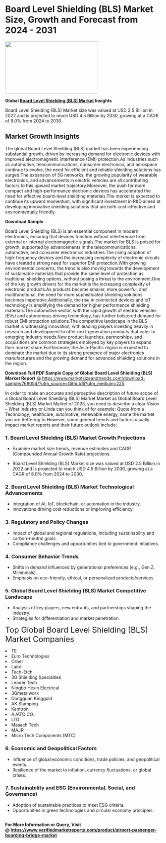 <H1>Board Level Shielding (BLS) Market Size, Growth and Forecast from 2024 - 2031</H1><img class="aligncenter size-medium wp-image-584254" src="https://thirdeyenews.in/wp-content/uploads/2024/09/Global-Market-Research-300x168.jpeg" alt="" width="300" height="168" /><p><strong>Global&nbsp;<a href="https://www.marketsizeandtrends.com/download-sample/768054/?utm_source=Github8j?utm_medium=225">Board Level Shielding (BLS) Market</a> Insights</strong></p><p>Board Level Shielding (BLS) Market size was valued at USD 2.5 Billion in 2022 and is projected to reach USD 4.5 Billion by 2030, growing at a CAGR of 8.0% from 2024 to 2030.</p><p><h2>Market Growth Insights</h2> <p>The global Board Level Shielding (BLS) market has been experiencing substantial growth, driven by increasing demand for electronic devices with improved electromagnetic interference (EMI) protection.As industries such as automotive, telecommunications, consumer electronics, and aerospace continue to evolve, the need for efficient and reliable shielding solutions has surged.The expansion of 5G networks, the growing popularity of wearable electronics, and advancements in electric vehicles are all contributing factors to this upward market trajectory.Moreover, the push for more compact and high-performance electronic devices has accelerated the need for effective board-level shielding materials.The market is expected to continue its upward momentum, with significant investment in R&D aimed at developing innovative shielding solutions that are both cost-effective and environmentally friendly.</p> <p><strong>Download Sample</strong></p> <p>Board Level Shielding (BLS) is an essential component in modern electronics, ensuring that devices function without interference from external or internal electromagnetic signals.The market for BLS is poised for growth, supported by advancements in the telecommunications, automotive, and consumer electronics industries.The rising adoption of high-frequency devices and the increasing complexity of electronic circuits have created a strong need for superior EMI protection.With growing environmental concerns, the trend is also moving towards the development of sustainable materials that provide the same level of protection as traditional shielding options, without posing a threat to the environment.One of the key growth drivers for the market is the increasing complexity of electronic products.As products become smaller, more powerful, and multifunctional, the need for more sophisticated shielding solutions becomes imperative.Additionally, the rise in connected devices and IoT technology is amplifying the demand for higher performance shielding materials.The automotive sector, with the rapid growth of electric vehicles (EVs) and autonomous driving technology, has further bolstered demand for robust EMI protection solutions.The competitive landscape in the BLS market is witnessing innovation, with leading players investing heavily in research and development to offer next-generation products that cater to emerging industry needs.New product launches, partnerships, and acquisitions are common strategies employed by key players to expand their market share.Furthermore, the Asia-Pacific region is expected to dominate the market due to its strong presence of major electronics manufacturers and the growing demand for advanced shielding solutions in the region.</p> <p><span class=""><strong>Download Full PDF Sample Copy of Global Board Level Shielding (BLS) Market Report</strong> @ <a href="https://www.marketsizeandtrends.com/download-sample/768054/?utm_source=Github8j?utm_medium=225" target="_blank">https://www.marketsizeandtrends.com/download-sample/768054/?utm_source=Github8j?utm_medium=225</a></span></p><p>In order to make an accurate and perceptive description of future scope of a Global&nbsp;Board Level Shielding (BLS) Market Market as Global&nbsp;Board Level Shielding (BLS) Market Market of 2025, you need to describe a clear Vision &ndash; What Industry or Linda can you think of for example: Quote from a Technology, healthcare, automotive, renewable energy, name the market you are Reffering to.However, some general trends and factors usually impact market reports and their future outlook include:</p><h3>1.&nbsp;<strong>Board Level Shielding (BLS) Market Growth Projections</strong></h3><ul><li>Examine market size trends, revenue estimates and CAGR (Compounded Annual Growth Rate) projections.</li><li><p>Board Level Shielding (BLS) Market size was valued at USD 2.5 Billion in 2022 and is projected to reach USD 4.5 Billion by 2030, growing at a CAGR of 8.0% from 2024 to 2030.</p></li></ul><h3>2.&nbsp;<strong>Board Level Shielding (BLS) Market Technological Advancements</strong></h3><ul><li>Integration of AI, IoT, blockchain, or automation in the industry.</li><li>Innovations driving cost reductions or improving efficiency.</li></ul><h3>3.&nbsp;<strong>Regulatory and Policy Changes</strong></h3><ul><li>Impact of global and regional regulations, including sustainability and carbon-neutral goals.</li><li>Compliance challenges and opportunities tied to government initiatives.</li></ul><h3>4.&nbsp;<strong>Consumer Behavior Trends</strong></h3><ul><li>Shifts in demand influenced by generational preferences (e.g., Gen Z, Millennials).</li><li>Emphasis on eco-friendly, ethical, or personalized products/services.</li></ul><h3>5.&nbsp;<strong>Global Board Level Shielding (BLS) Market Competitive Landscape</strong></h3><ul><li>Analysis of key players, new entrants, and partnerships shaping the industry.</li><li>Strategies for differentiation and market penetration.</li></ul><p data-pm-slice="1 1 []"><span style="color: inherit; font-family: inherit; font-size: 25px;">Top Global Board Level Shielding (BLS) Market Companies</span></p><div class="" data-test-id=""><p><li>TE</li><li> Euro Technologies</li><li> Orbel</li><li> Laird</li><li> Tech-Etch</li><li> 3G Shielding Specialties</li><li> Leader Tech</li><li> Ningbo Hexin Electrical</li><li> 3Gmetalworx</li><li> Dongguan Kinggold</li><li> AK Stamping</li><li> Kemtron</li><li> AJATO CO.</li><li>LTD</li><li> Masach Tech</li><li> MAJR</li><li> Micro Tech Components (MTC)</li></p></div><h3>6.&nbsp;<strong>Economic and Geopolitical Factors</strong></h3><ul><li>Influence of global economic conditions, trade policies, and geopolitical events.</li><li>Resilience of the market to inflation, currency fluctuations, or global crises.</li></ul><h3>7.&nbsp;<strong>Sustainability and ESG (Environmental, Social, and Governance)</strong></h3><ul><li>Adoption of sustainable practices to meet ESG criteria.</li><li>Opportunities in green technologies and circular economy principles.</li></ul><h2><strong style="font-size: 14px;">For More Information or Query, Visit @&nbsp;</strong><a style="background-color: #ffffff; font-size: 14px;" href="https://www.marketsizeandtrends.com/report/board-level-shielding-bls-market/" target="_blank">https://www.verifiedmarketreports.com/product/airport-passenger-boarding-bridge-market</a></h2>